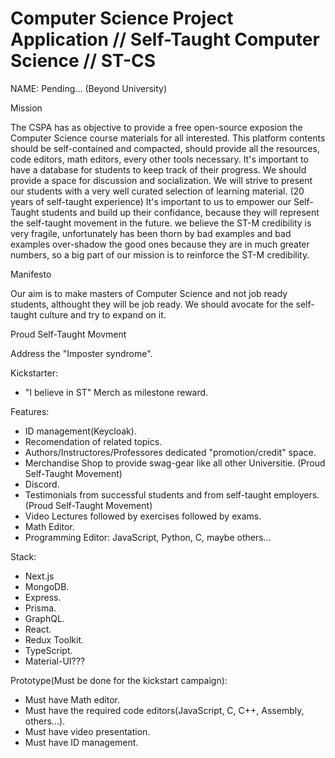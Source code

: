 # Computer Science Project Application // Self-Taught Computer Science // ST-CS

NAME: Pending... (Beyond University)

Mission

The CSPA has as objective to provide a free open-source exposion the Computer Science course materials for all interested.
This platform contents should be self-contained and compacted, should provide all the resources, code editors, math editors, every other tools necessary.
It's important to have a database for students to keep track of their progress.
We should provide a space for discussion and socialization. 
We will strive to present our students with a very well curated selection of learning material. (20 years of self-taught experience)
It's important to us to empower our Self-Taught students and build up their confidance, because they will represent the self-taught movement in the future.
we believe the ST-M credibility is very fragile, unfortunately has been thorn by bad examples and bad examples over-shadow the good ones because they are in much greater numbers, so a big part of our mission is to reinforce the ST-M credibility.  


Manifesto

Our aim is to make masters of Computer Science and not job ready students, althought they will be job ready.
We should avocate for the self-taught culture and try to expand on it. 

Proud Self-Taught Movment

Address the "Imposter syndrome".

Kickstarter:
- "I believe in ST" Merch as milestone reward. 


Features:
- ID management(Keycloak).
- Recomendation of related topics.
- Authors/Instructores/Professores dedicated "promotion/credit" space.
- Merchandise Shop to provide swag-gear like all other Universitie. (Proud Self-Taught Movement)
- Discord.
- Testimonials from successful students and from self-taught employers. (Proud Self-Taught Movement)
- Video Lectures followed by exercises followed by exams.
- Math Editor.
- Programming Editor: JavaScript, Python, C, maybe others... 

Stack:
- Next.js
- MongoDB.
- Express.
- Prisma.
- GraphQL.
- React.
- Redux Toolkit.
- TypeScript.
- Material-UI???


Prototype(Must be done for the kickstart campaign):
- Must have Math editor.
- Must have the required code editors(JavaScript, C, C++, Assembly, others...).
- Must have video presentation.
- Must have ID management.
